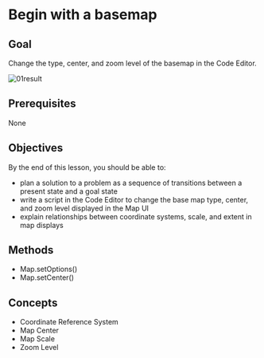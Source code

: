 # Begin with a basemap

## Goal

Change the type, center, and zoom level of the basemap in the Code Editor.

![01result](../01/images/04hello.png)

## Prerequisites

None


## Objectives

By the end of this lesson, you should be able to:

* plan a solution to a problem as a sequence of transitions between a present state and a goal state
* write a script in the Code Editor to change the base map type, center, and zoom level displayed in the Map UI
* explain relationships between coordinate systems, scale, and extent in map displays

## Methods

* Map.setOptions()
* Map.setCenter()

## Concepts

* Coordinate Reference System
* Map Center
* Map Scale
* Zoom Level
